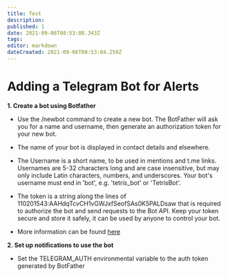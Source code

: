 ```yaml
---
title: Test
description: 
published: 1
date: 2021-09-06T08:53:08.343Z
tags: 
editor: markdown
dateCreated: 2021-09-06T08:53:04.259Z
---
```



# Adding a Telegram Bot for Alerts

**1. Create a bot using Botfather**

- Use the /newbot command to create a new bot. The BotFather will ask you for a name and username, then generate an authorization token for your new bot.

- The name of your bot is displayed in contact details and elsewhere.

- The Username is a short name, to be used in mentions and t.me links. Usernames are 5-32 characters long and are case insensitive, but may only include Latin characters, numbers, and underscores. Your bot's username must end in 'bot', e.g. 'tetris_bot' or 'TetrisBot'.

- The token is a string along the lines of 110201543:AAHdqTcvCH1vGWJxfSeofSAs0K5PALDsaw that is required to authorize the bot and send requests to the Bot API. Keep your token secure and store it safely, it can be used by anyone to control your bot.

- More information can be found [here](https://core.telegram.org/bots#6-botfather)

**2. Set up notifications to use the bot**

- Set the TELEGRAM_AUTH environmental variable to the auth token generated by BotFather